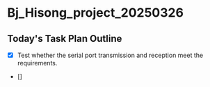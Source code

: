 # Bj_Hisong_project_20250326
## Today's Task Plan Outline 
- [x] Test whether the serial port transmission and reception meet the requirements.
- [] 

